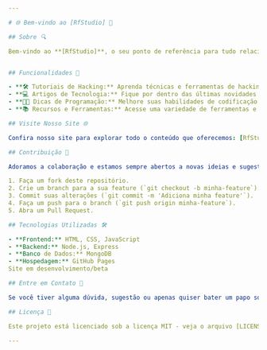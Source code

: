 ```yaml
---

# 🌐 Bem-vindo ao [RfStudio] 🚀

## Sobre 🔍

Bem-vindo ao **[RfStudio]**, o seu ponto de referência para tudo relacionado a hacking, tecnologia e programação. Nosso objetivo é fornecer conteúdo de alta qualidade, tutoriais, artigos e recursos para ajudar você a se aprofundar nesses tópicos fascinantes e desafiadores:[Site link](mailto:https://Rfpds.github.io)


## Funcionalidades 🌟

- **🛠️ Tutoriais de Hacking:** Aprenda técnicas e ferramentas de hacking ético.
- **💻 Artigos de Tecnologia:** Fique por dentro das últimas novidades e tendências no mundo da tecnologia.
- **👨‍💻 Dicas de Programação:** Melhore suas habilidades de codificação com dicas, truques e boas práticas.
- **📚 Recursos e Ferramentas:** Acesse uma variedade de ferramentas e recursos úteis para hackers e programadores.

## Visite Nosso Site 🌐

Confira nosso site para explorar todo o conteúdo que oferecemos: [RfStudio](mailto:Rfpds4880@gmail.com)

## Contribuição 🤝

Adoramos a colaboração e estamos sempre abertos a novas ideias e sugestões. Se você deseja contribuir com conteúdo, corrigir erros ou adicionar novos recursos, siga os passos abaixo:

1. Faça um fork deste repositório.
2. Crie um branch para a sua feature (`git checkout -b minha-feature`).
3. Commit suas alterações (`git commit -m 'Adiciona minha feature'`).
4. Faça um push para o branch (`git push origin minha-feature`).
5. Abra um Pull Request.

## Tecnologias Utilizadas 🛠️

- **Frontend:** HTML, CSS, JavaScript
- **Backend:** Node.js, Express
- **Banco de Dados:** MongoDB
- **Hospedagem:** GitHub Pages
Site em desenvolvimento/beta

## Entre em Contato 📧

Se você tiver alguma dúvida, sugestão ou apenas quiser bater um papo sobre tecnologia, entre em contato conosco através do email: [Rfpds4880@gmail.com](mailto:Rfpds4880@gmail.com).

## Licença 📄

Este projeto está licenciado sob a licença MIT - veja o arquivo [LICENSE](LICENSE) para mais detalhes.

---
```

